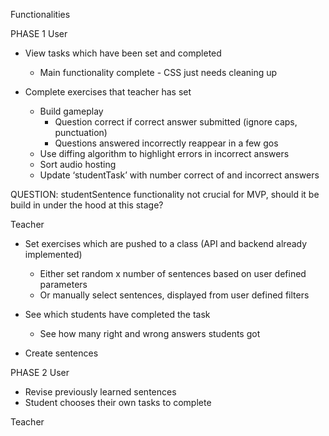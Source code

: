 Functionalities

PHASE 1
User

- View tasks which have been set and completed

  - Main functionality complete - CSS just needs cleaning up

- Complete exercises that teacher has set
  - Build gameplay
    - Question correct if correct answer submitted (ignore caps, punctuation)
    - Questions answered incorrectly reappear in a few gos
  - Use diffing algorithm to highlight errors in incorrect answers
  - Sort audio hosting
  - Update ‘studentTask’ with number correct of and incorrect answers

QUESTION: studentSentence functionality not crucial for MVP, should it be build in under the hood at this stage?

Teacher

- Set exercises which are pushed to a class (API and backend already implemented)

  - Either set random x number of sentences based on user defined parameters
  - Or manually select sentences, displayed from user defined filters

- See which students have completed the task

  - See how many right and wrong answers students got

- Create sentences

PHASE 2
User

- Revise previously learned sentences
- Student chooses their own tasks to complete

Teacher
